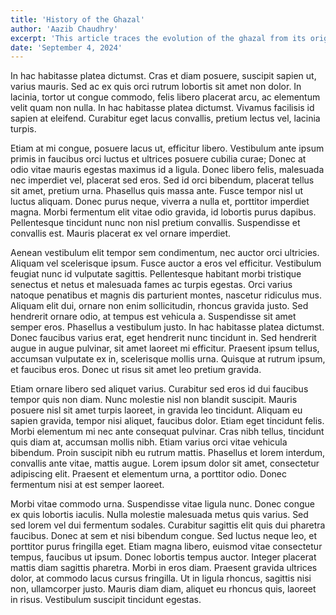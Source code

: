 ```yaml
---
title: 'History of the Ghazal'
author: 'Aazib Chaudhry'
excerpt: 'This article traces the evolution of the ghazal from its origins in 7th-century Arabia to its flourishing in Persia and the Indian Subcontinent. It explores how the form was shaped by Sufi mysticism, classical poets like Hafiz and Ghalib, and its later adoption into Urdu literature. The article also touches on the contemporary adaptations of the ghazal in the English language, highlighting its thematic emphasis on love, loss, and the human condition.'
date: 'September 4, 2024'
---
```


In hac habitasse platea dictumst. Cras et diam posuere, suscipit sapien ut, varius mauris. Sed ac ex quis orci rutrum lobortis sit amet non dolor. In lacinia, tortor ut congue commodo, felis libero placerat arcu, ac elementum velit quam non nulla. In hac habitasse platea dictumst. Vivamus facilisis id sapien at eleifend. Curabitur eget lacus convallis, pretium lectus vel, lacinia turpis.

Etiam at mi congue, posuere lacus ut, efficitur libero. Vestibulum ante ipsum primis in faucibus orci luctus et ultrices posuere cubilia curae; Donec at odio vitae mauris egestas maximus id a ligula. Donec libero felis, malesuada nec imperdiet vel, placerat sed eros. Sed id orci bibendum, placerat tellus sit amet, pretium urna. Phasellus quis massa ante. Fusce tempor nisl ut luctus aliquam. Donec purus neque, viverra a nulla et, porttitor imperdiet magna. Morbi fermentum elit vitae odio gravida, id lobortis purus dapibus. Pellentesque tincidunt nunc non nisl pretium convallis. Suspendisse et convallis est. Mauris placerat ex vel ornare imperdiet.

Aenean vestibulum elit tempor sem condimentum, nec auctor orci ultricies. Aliquam vel scelerisque ipsum. Fusce auctor a eros vel efficitur. Vestibulum feugiat nunc id vulputate sagittis. Pellentesque habitant morbi tristique senectus et netus et malesuada fames ac turpis egestas. Orci varius natoque penatibus et magnis dis parturient montes, nascetur ridiculus mus. Aliquam elit dui, ornare non enim sollicitudin, rhoncus gravida justo. Sed hendrerit ornare odio, at tempus est vehicula a. Suspendisse sit amet semper eros. Phasellus a vestibulum justo. In hac habitasse platea dictumst. Donec faucibus varius erat, eget hendrerit nunc tincidunt in. Sed hendrerit augue in augue pulvinar, sit amet laoreet mi efficitur. Praesent ipsum tellus, accumsan vulputate ex in, scelerisque mollis urna. Quisque at rutrum ipsum, et faucibus eros. Donec ut risus sit amet leo pretium gravida.

Etiam ornare libero sed aliquet varius. Curabitur sed eros id dui faucibus tempor quis non diam. Nunc molestie nisl non blandit suscipit. Mauris posuere nisl sit amet turpis laoreet, in gravida leo tincidunt. Aliquam eu sapien gravida, tempor nisi aliquet, faucibus dolor. Etiam eget tincidunt felis. Morbi elementum mi nec ante consequat pulvinar. Cras nibh tellus, tincidunt quis diam at, accumsan mollis nibh. Etiam varius orci vitae vehicula bibendum. Proin suscipit nibh eu rutrum mattis. Phasellus et lorem interdum, convallis ante vitae, mattis augue. Lorem ipsum dolor sit amet, consectetur adipiscing elit. Praesent et elementum urna, a porttitor odio. Donec fermentum nisi at est semper laoreet.

Morbi vitae commodo urna. Suspendisse vitae ligula nunc. Donec congue ex quis lobortis iaculis. Nulla molestie malesuada metus quis varius. Sed sed lorem vel dui fermentum sodales. Curabitur sagittis elit quis dui pharetra faucibus. Donec at sem et nisi bibendum congue. Sed luctus neque leo, et porttitor purus fringilla eget. Etiam magna libero, euismod vitae consectetur tempus, faucibus ut ipsum. Donec lobortis tempus auctor. Integer placerat mattis diam sagittis pharetra. Morbi in eros diam. Praesent gravida ultrices dolor, at commodo lacus cursus fringilla. Ut in ligula rhoncus, sagittis nisi non, ullamcorper justo. Mauris diam diam, aliquet eu rhoncus quis, laoreet in risus. Vestibulum suscipit tincidunt egestas.
